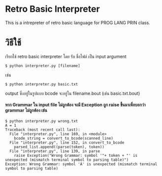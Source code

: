 # Retro Basic Interpreter
This is a intrepreter of retro basic language for PROG LANG PRIN class.
# วิธีใช้
เรียกใช้ retro basic interpreter โดย รับ ชื่อไฟล์ เป็น input argument
```shell
$ python interpreter.py [filename]
```
เช่น 
```shell
$ python interpreter.py basic.txt
```
output ซึ่งอยู่ในรูปแบบ bcode จะอยู่ใน filename.bout (เช่น basic.txt.bout)
<h4>หาก Grammar ใน input file ไม่ถูกต้อง จะมี Exception ถูก raise ขึ้นมาเพื่อบอกว่า grammar ไม่ถูกต้อง เช่น</h4>

``` shell
$ python interpreter.py wrong.txt
A = 1
Traceback (most recent call last):
  File "interpreter.py", line 169, in <module>
    bcode_string = convert_to_bcode(scanned_line)
  File "interpreter.py", line 152, in convert_to_bcode
    parsed_list.append((parse(token), token))
  File "interpreter.py", line 139, in parse
    raise Exception("Wrong Grammar: symbol '"+ token + "' is unexpected (mismatch terminal symbol to parsing table)") 
Exception: Wrong Grammar: symbol 'A' is unexpected (mismatch terminal symbol to parsing table)


```
